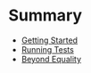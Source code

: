 # Summary

* [Getting Started](README.md)
* [Running Tests](running-tests.md)
* [Beyond Equality](beyond-equality.md)

